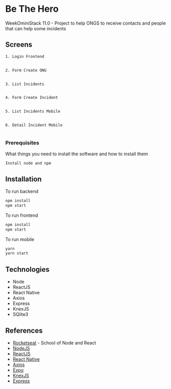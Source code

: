 # Be The Hero

WeekOminiStack 11.0 - Project to help ONGS to receive contacts and people that can help some incidents

## Screens

```bash
1. Login Frontend
```
<img alt="" src="https://raw.githubusercontent.com/joaopaulolndev/be-the-hero/master/screen/hero_login_front.jpeg">

```bash
2. Form Create ONG
```
<img alt="" src="https://raw.githubusercontent.com/joaopaulolndev/be-the-hero/master/screen/hero_create_ong.jpeg">

```bash
3. List Incidents
```
<img alt="" src="https://raw.githubusercontent.com/joaopaulolndev/be-the-hero/master/screen/hero_list.jpeg">

```bash
4. Form Create Incident
```
<img alt="" src="https://raw.githubusercontent.com/joaopaulolndev/be-the-hero/master/screen/hero_create_incident.jpeg">

```bash
5. List Incidents Mobile
```
<img alt="" src="https://raw.githubusercontent.com/joaopaulolndev/be-the-hero/master/screen/hero_mobile_list.jpeg">

```bash
6. Detail Incident Mobile
```
<img alt="" src="https://raw.githubusercontent.com/joaopaulolndev/be-the-hero/master/screen/hero_mobile_case.jpeg">

### Prerequisites

What things you need to install the software and how to install them

```
Install node and npm 
```

## Installation

To run backend

```bash
npm install
npm start
```

To run frontend
```bash
npm install
npm start
```

To run mobile
```bash
yarn
yarn start
```

## Technologies
* Node
* ReactJS
* React Native
* Axios
* Express
* KnexJS
* SQlite3

## References

* [Rocketseat](https://rocketseat.com.br/) - School of Node and React
* [NodeJS](https://nodejs.org/en/)
* [ReactJS](https://reactjs.org/)
* [React Native](https://reactnative.dev/) 
* [Axios](https://github.com/axios/axios) 
* [Expo](https://expo.io/) 
* [KnexJS](http://knexjs.org/) 
* [Express](https://expressjs.com/) 



